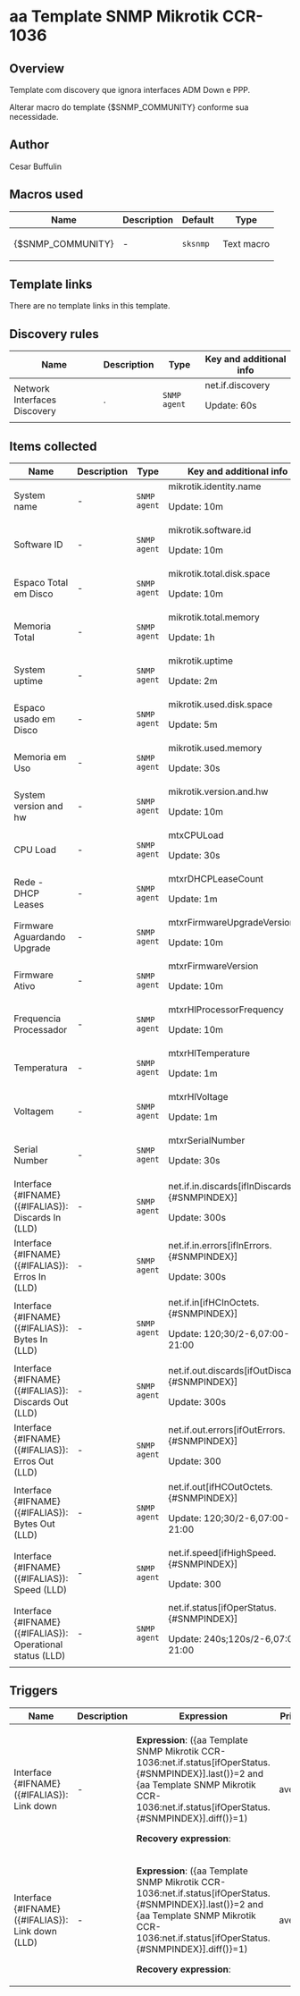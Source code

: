# aa Template SNMP Mikrotik CCR-1036

## Overview

Template com discovery que ignora interfaces ADM Down e PPP.


 


Alterar macro do template {$SNMP\_COMMUNITY} conforme sua necessidade.



## Author

Cesar Buffulin

## Macros used

|Name|Description|Default|Type|
|----|-----------|-------|----|
|{$SNMP_COMMUNITY}|<p>-</p>|`sksnmp`|Text macro|
## Template links

There are no template links in this template.

## Discovery rules

|Name|Description|Type|Key and additional info|
|----|-----------|----|----|
|Network Interfaces Discovery|<p>.</p>|`SNMP agent`|net.if.discovery<p>Update: 60s</p>|
## Items collected

|Name|Description|Type|Key and additional info|
|----|-----------|----|----|
|System name|<p>-</p>|`SNMP agent`|mikrotik.identity.name<p>Update: 10m</p>|
|Software ID|<p>-</p>|`SNMP agent`|mikrotik.software.id<p>Update: 10m</p>|
|Espaco Total em Disco|<p>-</p>|`SNMP agent`|mikrotik.total.disk.space<p>Update: 10m</p>|
|Memoria Total|<p>-</p>|`SNMP agent`|mikrotik.total.memory<p>Update: 1h</p>|
|System uptime|<p>-</p>|`SNMP agent`|mikrotik.uptime<p>Update: 2m</p>|
|Espaco usado em Disco|<p>-</p>|`SNMP agent`|mikrotik.used.disk.space<p>Update: 5m</p>|
|Memoria em Uso|<p>-</p>|`SNMP agent`|mikrotik.used.memory<p>Update: 30s</p>|
|System version and hw|<p>-</p>|`SNMP agent`|mikrotik.version.and.hw<p>Update: 10m</p>|
|CPU Load|<p>-</p>|`SNMP agent`|mtxCPULoad<p>Update: 30s</p>|
|Rede - DHCP Leases|<p>-</p>|`SNMP agent`|mtxrDHCPLeaseCount<p>Update: 1m</p>|
|Firmware Aguardando Upgrade|<p>-</p>|`SNMP agent`|mtxrFirmwareUpgradeVersion<p>Update: 10m</p>|
|Firmware Ativo|<p>-</p>|`SNMP agent`|mtxrFirmwareVersion<p>Update: 10m</p>|
|Frequencia Processador|<p>-</p>|`SNMP agent`|mtxrHlProcessorFrequency<p>Update: 10m</p>|
|Temperatura|<p>-</p>|`SNMP agent`|mtxrHlTemperature<p>Update: 1m</p>|
|Voltagem|<p>-</p>|`SNMP agent`|mtxrHlVoltage<p>Update: 1m</p>|
|Serial Number|<p>-</p>|`SNMP agent`|mtxrSerialNumber<p>Update: 30s</p>|
|Interface {#IFNAME}({#IFALIAS}): Discards In (LLD)|<p>-</p>|`SNMP agent`|net.if.in.discards[ifInDiscards.{#SNMPINDEX}]<p>Update: 300s</p>|
|Interface {#IFNAME}({#IFALIAS}): Erros In (LLD)|<p>-</p>|`SNMP agent`|net.if.in.errors[ifInErrors.{#SNMPINDEX}]<p>Update: 300s</p>|
|Interface {#IFNAME}({#IFALIAS}): Bytes In (LLD)|<p>-</p>|`SNMP agent`|net.if.in[ifHCInOctets.{#SNMPINDEX}]<p>Update: 120;30/2-6,07:00-21:00</p>|
|Interface {#IFNAME}({#IFALIAS}): Discards Out (LLD)|<p>-</p>|`SNMP agent`|net.if.out.discards[ifOutDiscards.{#SNMPINDEX}]<p>Update: 300s</p>|
|Interface {#IFNAME}({#IFALIAS}): Erros Out (LLD)|<p>-</p>|`SNMP agent`|net.if.out.errors[ifOutErrors.{#SNMPINDEX}]<p>Update: 300</p>|
|Interface {#IFNAME}({#IFALIAS}): Bytes Out (LLD)|<p>-</p>|`SNMP agent`|net.if.out[ifHCOutOctets.{#SNMPINDEX}]<p>Update: 120;30/2-6,07:00-21:00</p>|
|Interface {#IFNAME}({#IFALIAS}): Speed (LLD)|<p>-</p>|`SNMP agent`|net.if.speed[ifHighSpeed.{#SNMPINDEX}]<p>Update: 300</p>|
|Interface {#IFNAME}({#IFALIAS}): Operational status (LLD)|<p>-</p>|`SNMP agent`|net.if.status[ifOperStatus.{#SNMPINDEX}]<p>Update: 240s;120s/2-6,07:00-21:00</p>|
## Triggers

|Name|Description|Expression|Priority|
|----|-----------|----------|--------|
|Interface {#IFNAME}({#IFALIAS}): Link down|<p>-</p>|<p>**Expression**: ({aa Template SNMP Mikrotik CCR-1036:net.if.status[ifOperStatus.{#SNMPINDEX}].last()}=2 and {aa Template SNMP Mikrotik CCR-1036:net.if.status[ifOperStatus.{#SNMPINDEX}].diff()}=1)</p><p>**Recovery expression**: </p>|average|
|Interface {#IFNAME}({#IFALIAS}): Link down (LLD)|<p>-</p>|<p>**Expression**: ({aa Template SNMP Mikrotik CCR-1036:net.if.status[ifOperStatus.{#SNMPINDEX}].last()}=2 and {aa Template SNMP Mikrotik CCR-1036:net.if.status[ifOperStatus.{#SNMPINDEX}].diff()}=1)</p><p>**Recovery expression**: </p>|average|
